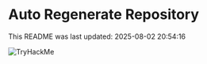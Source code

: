 # Auto Regenerate Repository

This README was last updated: 2025-08-02 20:54:16

 ![TryHackMe](https://tryhackme.com/badge/533634)